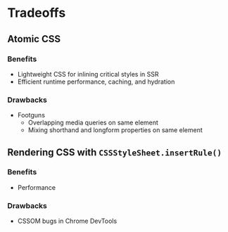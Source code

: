 # Tradeoffs

## Atomic CSS

### Benefits

* Lightweight CSS for inlining critical styles in SSR
* Efficient runtime performance, caching, and hydration

### Drawbacks

* Footguns
  * Overlapping media queries on same element
  * Mixing shorthand and longform properties on same element

## Rendering CSS with `CSSStyleSheet.insertRule()`

### Benefits

* Performance

### Drawbacks

* CSSOM bugs in Chrome DevTools
